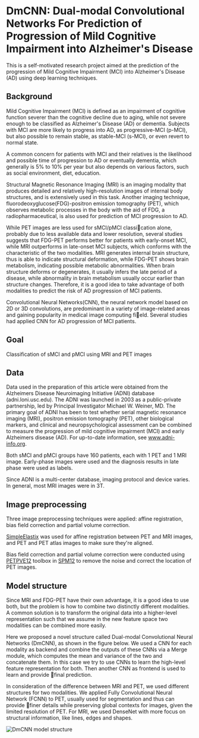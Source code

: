# DmCNN: Dual-modal Convolutional Networks For Prediction of Progression of Mild Cognitive Impairment into Alzheimer's Disease

This is a self-motivated research project aimed at the prediction of the progression of Mild Cognitive Impairment (MCI) into Alzheimer's Disease (AD) using deep learning techniques.

## Background

Mild Cognitive Impairment (MCI) is defined as an impairment of cognitive function severer than the cognitive decline due to aging, while not severe enough to be classified as Alzheimer's Disease (AD) or dementia. Subjects with MCI are more likely to progress into AD, as progressive-MCI (p-MCI), but also possible to remain stable, as stable-MCI (s-MCI), or even revert to normal state.

A common concern for patients with MCI and their relatives is the likelihood and possible time of progression to AD or eventually dementia, which generally is 5% to 10% per year but also depends on various factors, such as social environment, diet, education.

Structural Magnetic Resonance Imaging (MRI) is an imaging modality that produces detailed and relatively high-resolution images of internal body structures, and is extensively used in this task. Another imaging technique, fluorodeoxyglucose(FDG)-positron emission tomography (PET), which observes metabolic processes in the body with the aid of FDG, a radiopharmaceutical, is also used for prediction of MCI progression to AD.

While PET images are less used for sMCI/pMCI classication alone, probably due to less available data and lower resolution, several studies suggests that FDG-PET performs better for patients with early-onset MCI, while MRI outperforms in late-onset MCI subjects, which conforms with the characteristic of the two modalities. MRI generates internal brain structure, thus is able to indicate structural deformation, while FDG-PET shows brain metabolism, indicating possible metabolic abnormalities. When brain structure deforms or degenerates, it usually infers the late period of a disease, while abnormality in brain metabolism usually occur earlier than structure changes. Therefore, it is a good idea to take advantage of both modalities to predict the risk of AD progression of MCI patients.

Convolutional Neural Networks(CNN), the neural network model based on 2D or 3D convolutions, are
predominant in a variety of image-related areas and gaining popularity in medical image computing field. Several studies had applied CNN for AD progression of MCI patients.

## Goal

Classification of sMCI and pMCI using MRI and PET images

## Data

Data used in the preparation of this article were obtained from the Alzheimers Disease Neuroimaging Initiative (ADNI) database (adni.loni.usc.edu). The ADNI was launched in 2003 as a public-private partnership, led by Principal Investigator Michael W. Weiner, MD. The primary goal of ADNI has been to test whether serial magnetic resonance imaging (MRI), positron emission tomography (PET), other biological markers, and clinical and neuropsychological assessment can be combined to measure the progression of mild cognitive impairment (MCI) and early Alzheimers disease (AD). For up-to-date information, see www.adni-info.org.

Both sMCI and pMCI groups have 160 patients, each with 1 PET and 1 MRI image. Early-phase images were used and the diagnosis results in late phase were used as labels.

Since ADNI is a multi-center database, imaging protocol and device varies. In general, most MRI images were in 3T.

## Image preprocessing

Three image preprocessing techniques were applied: affine registration, bias field correction and partial volume correction.

[SimpleElastix](http://simpleelastix.github.io/) was used for affine registration between PET and MRI images, and PET and PET atlas images to make sure they're aligned.

Bias field correction and partial volume correction were conducted using [PETPVE12](https://github.com/GGonEsc/petpve12) toolbox in [SPM12](https://www.fil.ion.ucl.ac.uk/spm/) to remove the noise and correct the location of PET images.

## Model structure

Since MRI and FDG-PET have their own advantage, it is a good idea to use both, but the problem is how to combine two distinctly different modalities. A common solution is to transform the original data into a higher-level representation such that we assume in the new feature space two modalities can be combined more easily. 

Here we proposed a novel structure called Dual-modal Convolutional Neural Networks (DmCNN), as shown in the figure below. We used a CNN for each modality as backend and combine the outputs of these CNNs via a Merge module, which computes the mean and variance of the two and concatenate them. In this case we try to use CNNs to learn the high-level feature representation for both. Then another CNN as frontend is used to learn and provide final prediction. 

In consideration of the difference between MRI and PET, we used different structures for two modalities. We applied Fully Convolutional Neural Network (FCNN) to PET, usually used for segmentation and thus can provide finer details while preserving global contexts for images, given the limited resolution of PET. For MRI, we used DenseNet with more focus on structural information, like lines, edges and shapes.

![DmCNN model structure](https://github.com/lizoyu/DmCNN/blob/master/model_structure.png)